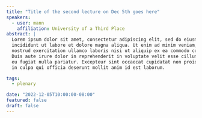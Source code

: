 ```yaml
---
title: "Title of the second lecture on Dec 5th goes here"
speakers:
  - user: mann
    affiliation: University of a Third Place
abstract: |
  Lorem ipsum dolor sit amet, consectetur adipiscing elit, sed do eiusmod tempor
  incididunt ut labore et dolore magna aliqua. Ut enim ad minim veniam, quis
  nostrud exercitation ullamco laboris nisi ut aliquip ex ea commodo consequat.
  Duis aute irure dolor in reprehenderit in voluptate velit esse cillum dolore
  eu fugiat nulla pariatur. Excepteur sint occaecat cupidatat non proident, sunt
  in culpa qui officia deserunt mollit anim id est laborum.

tags:
  - plenary

date: "2022-12-05T10:00:00-08:00"
featured: false
draft: false
---
```

